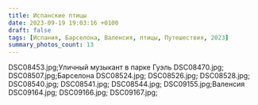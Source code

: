```yaml
---
title: Испанские птицы
date: 2023-09-19 19:03:16 +0100
draft: false
tags: [Испания, Барселона, Валенсия, птицы, Путешествия, 2023]
summary_photos_count: 13
---
```

DSC08453.jpg;Уличный музыкант в парке Гуэль
DSC08470.jpg;
DSC08507.jpg;Барселона
DSC08524.jpg;
DSC08526.jpg;
DSC08528.jpg;
DSC08540.jpg;
DSC08541.jpg;
DSC08544.jpg;
DSC09155.jpg;Валенсия
DSC09164.jpg;
DSC09166.jpg;
DSC09167.jpg;